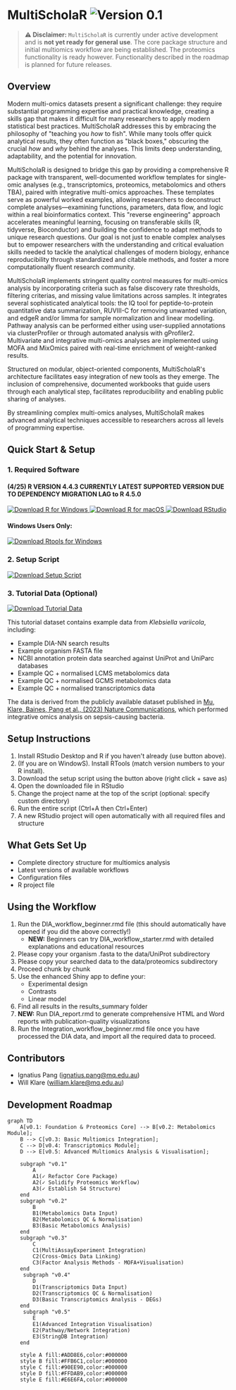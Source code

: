 # MultiScholaR <img src="https://img.shields.io/badge/Version-0.1-orange?style=for-the-badge" alt="Version 0.1">

>**⚠️ Disclaimer:** `MultiScholaR` is currently under active development and is **not yet ready for general use**. The core package structure and initial multiomics workflow are being established. The proteomics functionality is ready however. Functionality described in the roadmap is planned for future releases.

## Overview

Modern multi-omics datasets present a significant challenge: they require substantial programming expertise and practical knowledge, creating a skills gap that makes it difficult for many researchers to apply modern statistical best practices. MultiScholaR addresses this by embracing the philosophy of "teaching you *how* to fish". While many tools offer quick analytical results, they often function as "black boxes," obscuring the crucial *how* and *why* behind the analyses. This limits deep understanding, adaptability, and the potential for innovation.

MultiScholaR is designed to bridge this gap by providing a comprehensive R package with transparent, well-documented workflow templates for single-omic analyses (e.g., transcriptomics, proteomics, metabolomics and others TBA), paired with integrative multi-omics approaches. These templates serve as powerful worked examples, allowing researchers to deconstruct complete analyses—examining functions, parameters, data flow, and logic within a real bioinformatics context. This "reverse engineering" approach accelerates meaningful learning, focusing on transferable skills (R, tidyverse, Bioconductor) and building the confidence to adapt methods to unique research questions. Our goal is not just to enable complex analyses but to empower researchers with the understanding and critical evaluation skills needed to tackle the analytical challenges of modern biology, enhance reproducibility through standardized and citable methods, and foster a more computationally fluent research community.

MultiScholaR implements stringent quality control measures for multi-omics analysis by incorporating criteria such as false discovery rate thresholds, filtering criterias, and missing value limitations across samples. It integrates several sophisticated analytical tools: the IQ tool for peptide-to-protein quantitative data summarization, RUVIII-C for removing unwanted variation, and edgeR and/or limma for sample normalization and linear modelling. Pathway analysis can be performed either using user-supplied annotations via clusterProfiler or through automated analysis with gProfiler2. Multivariate and integrative multi-omics analyses are implemented using MOFA and MixOmics paired with real-time enrichment of weight-ranked results.

Structured on modular, object-oriented components, MultiScholaR's architecture facilitates easy integration of new tools as they emerge. The inclusion of comprehensive, documented workbooks that guide users through each analytical step, facilitates reproducibility and enabling public sharing of analyses.

By streamlining complex multi-omics analyses, MultiScholaR makes advanced analytical techniques accessible to researchers across all levels of programming expertise.

## Quick Start & Setup

### 1. Required Software

#### (4/25) R VERSION 4.4.3 CURRENTLY LATEST SUPPORTED VERSION DUE TO DEPENDENCY MIGRATION LAG to R 4.5.0

<a href="https://cran.r-project.org/bin/windows/base/" target="_blank">
    <img src="https://img.shields.io/badge/Download-R_(Windows)-276DC3?style=for-the-badge&logo=r" alt="Download R for Windows">
</a>
<a href="https://cran.r-project.org/bin/macosx/" target="_blank">
    <img src="https://img.shields.io/badge/Download-R_(macOS)-276DC3?style=for-the-badge&logo=r" alt="Download R for macOS">
</a>

<a href="https://posit.co/download/rstudio-desktop/" target="_blank">
    <img src="https://img.shields.io/badge/Download-RStudio_Desktop-75AADB?style=for-the-badge&logo=rstudio" alt="Download RStudio">
</a>

#### Windows Users Only:
<a href="https://cran.r-project.org/bin/windows/Rtools/" target="_blank">
    <img src="https://img.shields.io/badge/Download-Rtools_(Windows)-276DC3?style=for-the-badge&logo=r" alt="Download Rtools for Windows">
</a>

### 2. Setup Script

<a href="https://raw.githubusercontent.com/APAF-bioinformatics/MultiScholaR/main/project_setup.R" download="project_setup.R">
    <img src="https://img.shields.io/badge/Download-Setup_Script-blue?style=for-the-badge&logo=r" alt="Download Setup Script">
</a>

### 3. Tutorial Data (Optional)

<a href="https://drive.google.com/file/d/1qeS2X1uA_Y7HFGMVru0_tAbEQmVjsdlD/view?usp=drive_link" target="_blank">
    <img src="https://img.shields.io/badge/Download-Tutorial_Data-orange?style=for-the-badge&logo=google-drive" alt="Download Tutorial Data">
</a>

This tutorial dataset contains example data from *Klebsiella variicola*, including:
- Example DIA-NN search results
- Example organism FASTA file
- NCBI annotation protein data searched against UniProt and UniParc databases
- Example QC + normalised LCMS metabolomics data
- Example QC + normalised GCMS metabolomics data
- Example QC + normalised transcriptomics data

The data is derived from the publicly available dataset published in [Mu, Klare, Baines, Pang et al., (2023) Nature Communications](https://www.nature.com/articles/s41467-023-37200-w), which performed integrative omics analysis on sepsis-causing bacteria.

## Setup Instructions

1. Install RStudio Desktop and R if you haven't already (use button above).
2. (If you are on WindowS). Install RTools (match version numbers to your R install).
3. Download the setup script using the button above (right click + save as)
4. Open the downloaded file in RStudio
5. Change the project name at the top of the script (optional: specify custom directory)
6. Run the entire script (Ctrl+A then Ctrl+Enter)
7. A new RStudio project will open automatically with all required files and structure

## What Gets Set Up

- Complete directory structure for multiomics analysis
- Latest versions of available workflows
- Configuration files
- R project file

## Using the Workflow

1. Run the DIA_workflow_beginner.rmd file (this should automatically have opened if you did the above correctly!)
   - **NEW:** Beginners can try DIA_workflow_starter.rmd with detailed explanations and educational resources
2. Please copy your organism .fasta to the data/UniProt subdirectory
3. Please copy your searched data to the data/proteomics subdirectory
4. Proceed chunk by chunk
5. Use the enhanced Shiny app to define your:
   - Experimental design
   - Contrasts
   - Linear model
6. Find all results in the results_summary folder
7. **NEW:** Run DIA_report.rmd to generate comprehensive HTML and Word reports with publication-quality visualizations
8. Run the Integration_workflow_beginner.rmd file once you have processed the DIA data, and import all the required data to proceed.

## Contributors 
* Ignatius Pang (ignatius.pang@mq.edu.au) 
* Will Klare (william.klare@mq.edu.au) 

## Development Roadmap

```mermaid
graph TD
    A[v0.1: Foundation & Proteomics Core] --> B[v0.2: Metabolomics Module];
    B --> C[v0.3: Basic Multiomics Integration];
    C --> D[v0.4: Transcriptomics Module];
    D --> E[v0.5: Advanced Multiomics Analysis & Visualisation];

    subgraph "v0.1"
        A
        A1(✓ Refactor Core Package)
        A2(✓ Solidify Proteomics Workflow)
        A3(✓ Establish S4 Structure)
    end
    subgraph "v0.2"
        B
        B1(Metabolomics Data Input)
        B2(Metabolomics QC & Normalisation)
        B3(Basic Metabolomics Analysis)
    end
    subgraph "v0.3"
        C
        C1(MultiAssayExperiment Integration)
        C2(Cross-Omics Data Linking)
        C3(Factor Analysis Methods - MOFA+Visualisation)
    end
     subgraph "v0.4"
        D
        D1(Transcriptomics Data Input)
        D2(Transcriptomics QC & Normalisation)
        D3(Basic Transcriptomics Analysis - DEGs)
    end
     subgraph "v0.5"
        E
        E1(Advanced Integration Visualisation)
        E2(Pathway/Network Integration)
        E3(StringDB Integration)
    end

    style A fill:#ADD8E6,color:#000000
    style B fill:#FFB6C1,color:#000000
    style C fill:#90EE90,color:#000000
    style D fill:#FFDAB9,color:#000000
    style E fill:#E6E6FA,color:#000000
```
